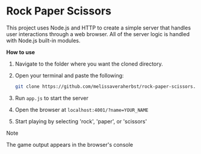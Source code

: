# Rock Paper Scissors

This project uses Node.js and HTTP to create a simple server that handles user interactions through a web browser. All of the server logic is handled with Node.js built-in modules.

**How to use**

1. Navigate to the folder where you want the cloned directory.
2. Open your terminal and paste the following:

    ```bash
    git clone https://github.com/melissaveraherbst/rock-paper-scissors.git
    ```
    
4. Run `app.js` to start the server
5. Open the browser at `localhost:4001/?name=YOUR_NAME`
6. Start playing by selecting 'rock', 'paper', or 'scissors'

> [!NOTE]
> The game output appears in the browser's console
